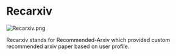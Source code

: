 # Recarxiv
![Recarxiv.png](https://github.com/saurabh69912162/recarxiv/blob/main/static/images/recarxiv_full_logo.png)

Recarxiv stands for Recommended-Arxiv which provided custom recommended arxiv paper based on user profile.
